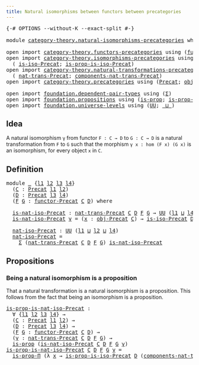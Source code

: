 ```yaml
---
title: Natural isomorphisms between functors between precategories
---
```


<pre class="Agda"><a id="85" class="Symbol">{-#</a> <a id="89" class="Keyword">OPTIONS</a> <a id="97" class="Pragma">--without-K</a> <a id="109" class="Pragma">--exact-split</a> <a id="123" class="Symbol">#-}</a>

<a id="128" class="Keyword">module</a> <a id="135" href="category-theory.natural-isomorphisms-precategories.html" class="Module">category-theory.natural-isomorphisms-precategories</a> <a id="186" class="Keyword">where</a>

<a id="193" class="Keyword">open</a> <a id="198" class="Keyword">import</a> <a id="205" href="category-theory.functors-precategories.html" class="Module">category-theory.functors-precategories</a> <a id="244" class="Keyword">using</a> <a id="250" class="Symbol">(</a><a id="251" href="category-theory.functors-precategories.html#1065" class="Function">functor-Precat</a><a id="265" class="Symbol">)</a>
<a id="267" class="Keyword">open</a> <a id="272" class="Keyword">import</a> <a id="279" href="category-theory.isomorphisms-precategories.html" class="Module">category-theory.isomorphisms-precategories</a> <a id="322" class="Keyword">using</a>
  <a id="330" class="Symbol">(</a> <a id="332" href="category-theory.isomorphisms-precategories.html#1353" class="Function">is-iso-Precat</a><a id="345" class="Symbol">;</a> <a id="347" href="category-theory.isomorphisms-precategories.html#2519" class="Function">is-prop-is-iso-Precat</a><a id="368" class="Symbol">)</a>
<a id="370" class="Keyword">open</a> <a id="375" class="Keyword">import</a> <a id="382" href="category-theory.natural-transformations-precategories.html" class="Module">category-theory.natural-transformations-precategories</a> <a id="436" class="Keyword">using</a>
  <a id="444" class="Symbol">(</a> <a id="446" href="category-theory.natural-transformations-precategories.html#1497" class="Function">nat-trans-Precat</a><a id="462" class="Symbol">;</a> <a id="464" href="category-theory.natural-transformations-precategories.html#1723" class="Function">components-nat-trans-Precat</a><a id="491" class="Symbol">)</a>
<a id="493" class="Keyword">open</a> <a id="498" class="Keyword">import</a> <a id="505" href="category-theory.precategories.html" class="Module">category-theory.precategories</a> <a id="535" class="Keyword">using</a> <a id="541" class="Symbol">(</a><a id="542" href="category-theory.precategories.html#2237" class="Function">Precat</a><a id="548" class="Symbol">;</a> <a id="550" href="category-theory.precategories.html#2550" class="Function">obj-Precat</a><a id="560" class="Symbol">)</a>

<a id="563" class="Keyword">open</a> <a id="568" class="Keyword">import</a> <a id="575" href="foundation.dependent-pair-types.html" class="Module">foundation.dependent-pair-types</a> <a id="607" class="Keyword">using</a> <a id="613" class="Symbol">(</a><a id="614" href="foundation-core.dependent-pair-types.html#515" class="Record">Σ</a><a id="615" class="Symbol">)</a>
<a id="617" class="Keyword">open</a> <a id="622" class="Keyword">import</a> <a id="629" href="foundation.propositions.html" class="Module">foundation.propositions</a> <a id="653" class="Keyword">using</a> <a id="659" class="Symbol">(</a><a id="660" href="foundation-core.propositions.html#1309" class="Function">is-prop</a><a id="667" class="Symbol">;</a> <a id="669" href="foundation-core.propositions.html#6158" class="Function">is-prop-Π</a><a id="678" class="Symbol">)</a>
<a id="680" class="Keyword">open</a> <a id="685" class="Keyword">import</a> <a id="692" href="foundation.universe-levels.html" class="Module">foundation.universe-levels</a> <a id="719" class="Keyword">using</a> <a id="725" class="Symbol">(</a><a id="726" href="foundation-core.universe-levels.html#235" class="Primitive">UU</a><a id="728" class="Symbol">;</a> <a id="730" href="Agda.Primitive.html#810" class="Primitive Operator">_⊔_</a><a id="733" class="Symbol">)</a>
</pre>
## Idea

A natural isomorphism `γ` from functor `F : C → D` to `G : C → D` is a natural transformation from `F` to `G` such that the morphism `γ x : hom (F x) (G x)` is an isomorphism, for every object `x` in `C`.

## Definition

<pre class="Agda"><a id="978" class="Keyword">module</a> <a id="985" href="category-theory.natural-isomorphisms-precategories.html#985" class="Module">_</a> <a id="987" class="Symbol">{</a><a id="988" href="category-theory.natural-isomorphisms-precategories.html#988" class="Bound">l1</a> <a id="991" href="category-theory.natural-isomorphisms-precategories.html#991" class="Bound">l2</a> <a id="994" href="category-theory.natural-isomorphisms-precategories.html#994" class="Bound">l3</a> <a id="997" href="category-theory.natural-isomorphisms-precategories.html#997" class="Bound">l4</a><a id="999" class="Symbol">}</a>
  <a id="1003" class="Symbol">(</a><a id="1004" href="category-theory.natural-isomorphisms-precategories.html#1004" class="Bound">C</a> <a id="1006" class="Symbol">:</a> <a id="1008" href="category-theory.precategories.html#2237" class="Function">Precat</a> <a id="1015" href="category-theory.natural-isomorphisms-precategories.html#988" class="Bound">l1</a> <a id="1018" href="category-theory.natural-isomorphisms-precategories.html#991" class="Bound">l2</a><a id="1020" class="Symbol">)</a>
  <a id="1024" class="Symbol">(</a><a id="1025" href="category-theory.natural-isomorphisms-precategories.html#1025" class="Bound">D</a> <a id="1027" class="Symbol">:</a> <a id="1029" href="category-theory.precategories.html#2237" class="Function">Precat</a> <a id="1036" href="category-theory.natural-isomorphisms-precategories.html#994" class="Bound">l3</a> <a id="1039" href="category-theory.natural-isomorphisms-precategories.html#997" class="Bound">l4</a><a id="1041" class="Symbol">)</a>
  <a id="1045" class="Symbol">(</a><a id="1046" href="category-theory.natural-isomorphisms-precategories.html#1046" class="Bound">F</a> <a id="1048" href="category-theory.natural-isomorphisms-precategories.html#1048" class="Bound">G</a> <a id="1050" class="Symbol">:</a> <a id="1052" href="category-theory.functors-precategories.html#1065" class="Function">functor-Precat</a> <a id="1067" href="category-theory.natural-isomorphisms-precategories.html#1004" class="Bound">C</a> <a id="1069" href="category-theory.natural-isomorphisms-precategories.html#1025" class="Bound">D</a><a id="1070" class="Symbol">)</a> <a id="1072" class="Keyword">where</a>

  <a id="1081" href="category-theory.natural-isomorphisms-precategories.html#1081" class="Function">is-nat-iso-Precat</a> <a id="1099" class="Symbol">:</a> <a id="1101" href="category-theory.natural-transformations-precategories.html#1497" class="Function">nat-trans-Precat</a> <a id="1118" href="category-theory.natural-isomorphisms-precategories.html#1004" class="Bound">C</a> <a id="1120" href="category-theory.natural-isomorphisms-precategories.html#1025" class="Bound">D</a> <a id="1122" href="category-theory.natural-isomorphisms-precategories.html#1046" class="Bound">F</a> <a id="1124" href="category-theory.natural-isomorphisms-precategories.html#1048" class="Bound">G</a> <a id="1126" class="Symbol">→</a> <a id="1128" href="foundation-core.universe-levels.html#235" class="Primitive">UU</a> <a id="1131" class="Symbol">(</a><a id="1132" href="category-theory.natural-isomorphisms-precategories.html#988" class="Bound">l1</a> <a id="1135" href="Agda.Primitive.html#810" class="Primitive Operator">⊔</a> <a id="1137" href="category-theory.natural-isomorphisms-precategories.html#997" class="Bound">l4</a><a id="1139" class="Symbol">)</a>
  <a id="1143" href="category-theory.natural-isomorphisms-precategories.html#1081" class="Function">is-nat-iso-Precat</a> <a id="1161" href="category-theory.natural-isomorphisms-precategories.html#1161" class="Bound">γ</a> <a id="1163" class="Symbol">=</a> <a id="1165" class="Symbol">(</a><a id="1166" href="category-theory.natural-isomorphisms-precategories.html#1166" class="Bound">x</a> <a id="1168" class="Symbol">:</a> <a id="1170" href="category-theory.precategories.html#2550" class="Function">obj-Precat</a> <a id="1181" href="category-theory.natural-isomorphisms-precategories.html#1004" class="Bound">C</a><a id="1182" class="Symbol">)</a> <a id="1184" class="Symbol">→</a> <a id="1186" href="category-theory.isomorphisms-precategories.html#1353" class="Function">is-iso-Precat</a> <a id="1200" href="category-theory.natural-isomorphisms-precategories.html#1025" class="Bound">D</a> <a id="1202" class="Symbol">(</a><a id="1203" href="category-theory.natural-transformations-precategories.html#1723" class="Function">components-nat-trans-Precat</a> <a id="1231" href="category-theory.natural-isomorphisms-precategories.html#1004" class="Bound">C</a> <a id="1233" href="category-theory.natural-isomorphisms-precategories.html#1025" class="Bound">D</a> <a id="1235" href="category-theory.natural-isomorphisms-precategories.html#1046" class="Bound">F</a> <a id="1237" href="category-theory.natural-isomorphisms-precategories.html#1048" class="Bound">G</a> <a id="1239" href="category-theory.natural-isomorphisms-precategories.html#1161" class="Bound">γ</a> <a id="1241" href="category-theory.natural-isomorphisms-precategories.html#1166" class="Bound">x</a><a id="1242" class="Symbol">)</a>

  <a id="1247" href="category-theory.natural-isomorphisms-precategories.html#1247" class="Function">nat-iso-Precat</a> <a id="1262" class="Symbol">:</a> <a id="1264" href="foundation-core.universe-levels.html#235" class="Primitive">UU</a> <a id="1267" class="Symbol">(</a><a id="1268" href="category-theory.natural-isomorphisms-precategories.html#988" class="Bound">l1</a> <a id="1271" href="Agda.Primitive.html#810" class="Primitive Operator">⊔</a> <a id="1273" href="category-theory.natural-isomorphisms-precategories.html#991" class="Bound">l2</a> <a id="1276" href="Agda.Primitive.html#810" class="Primitive Operator">⊔</a> <a id="1278" href="category-theory.natural-isomorphisms-precategories.html#997" class="Bound">l4</a><a id="1280" class="Symbol">)</a>
  <a id="1284" href="category-theory.natural-isomorphisms-precategories.html#1247" class="Function">nat-iso-Precat</a> <a id="1299" class="Symbol">=</a>
    <a id="1305" href="foundation-core.dependent-pair-types.html#515" class="Record">Σ</a> <a id="1307" class="Symbol">(</a><a id="1308" href="category-theory.natural-transformations-precategories.html#1497" class="Function">nat-trans-Precat</a> <a id="1325" href="category-theory.natural-isomorphisms-precategories.html#1004" class="Bound">C</a> <a id="1327" href="category-theory.natural-isomorphisms-precategories.html#1025" class="Bound">D</a> <a id="1329" href="category-theory.natural-isomorphisms-precategories.html#1046" class="Bound">F</a> <a id="1331" href="category-theory.natural-isomorphisms-precategories.html#1048" class="Bound">G</a><a id="1332" class="Symbol">)</a> <a id="1334" href="category-theory.natural-isomorphisms-precategories.html#1081" class="Function">is-nat-iso-Precat</a>
</pre>
## Propositions

### Being a natural isomorphism is a proposition

That a natural transformation is a natural isomorphism is a proposition. This follows from the fact that being an isomorphism is a proposition.

<pre class="Agda"><a id="is-prop-is-nat-iso-Precat"></a><a id="1577" href="category-theory.natural-isomorphisms-precategories.html#1577" class="Function">is-prop-is-nat-iso-Precat</a> <a id="1603" class="Symbol">:</a>
  <a id="1607" class="Symbol">∀</a> <a id="1609" class="Symbol">{</a><a id="1610" href="category-theory.natural-isomorphisms-precategories.html#1610" class="Bound">l1</a> <a id="1613" href="category-theory.natural-isomorphisms-precategories.html#1613" class="Bound">l2</a> <a id="1616" href="category-theory.natural-isomorphisms-precategories.html#1616" class="Bound">l3</a> <a id="1619" href="category-theory.natural-isomorphisms-precategories.html#1619" class="Bound">l4</a><a id="1621" class="Symbol">}</a> <a id="1623" class="Symbol">→</a>
  <a id="1627" class="Symbol">(</a><a id="1628" href="category-theory.natural-isomorphisms-precategories.html#1628" class="Bound">C</a> <a id="1630" class="Symbol">:</a> <a id="1632" href="category-theory.precategories.html#2237" class="Function">Precat</a> <a id="1639" href="category-theory.natural-isomorphisms-precategories.html#1610" class="Bound">l1</a> <a id="1642" href="category-theory.natural-isomorphisms-precategories.html#1613" class="Bound">l2</a><a id="1644" class="Symbol">)</a> <a id="1646" class="Symbol">→</a>
  <a id="1650" class="Symbol">(</a><a id="1651" href="category-theory.natural-isomorphisms-precategories.html#1651" class="Bound">D</a> <a id="1653" class="Symbol">:</a> <a id="1655" href="category-theory.precategories.html#2237" class="Function">Precat</a> <a id="1662" href="category-theory.natural-isomorphisms-precategories.html#1616" class="Bound">l3</a> <a id="1665" href="category-theory.natural-isomorphisms-precategories.html#1619" class="Bound">l4</a><a id="1667" class="Symbol">)</a> <a id="1669" class="Symbol">→</a>
  <a id="1673" class="Symbol">(</a><a id="1674" href="category-theory.natural-isomorphisms-precategories.html#1674" class="Bound">F</a> <a id="1676" href="category-theory.natural-isomorphisms-precategories.html#1676" class="Bound">G</a> <a id="1678" class="Symbol">:</a> <a id="1680" href="category-theory.functors-precategories.html#1065" class="Function">functor-Precat</a> <a id="1695" href="category-theory.natural-isomorphisms-precategories.html#1628" class="Bound">C</a> <a id="1697" href="category-theory.natural-isomorphisms-precategories.html#1651" class="Bound">D</a><a id="1698" class="Symbol">)</a> <a id="1700" class="Symbol">→</a>
  <a id="1704" class="Symbol">(</a><a id="1705" href="category-theory.natural-isomorphisms-precategories.html#1705" class="Bound">γ</a> <a id="1707" class="Symbol">:</a> <a id="1709" href="category-theory.natural-transformations-precategories.html#1497" class="Function">nat-trans-Precat</a> <a id="1726" href="category-theory.natural-isomorphisms-precategories.html#1628" class="Bound">C</a> <a id="1728" href="category-theory.natural-isomorphisms-precategories.html#1651" class="Bound">D</a> <a id="1730" href="category-theory.natural-isomorphisms-precategories.html#1674" class="Bound">F</a> <a id="1732" href="category-theory.natural-isomorphisms-precategories.html#1676" class="Bound">G</a><a id="1733" class="Symbol">)</a> <a id="1735" class="Symbol">→</a>
  <a id="1739" href="foundation-core.propositions.html#1309" class="Function">is-prop</a> <a id="1747" class="Symbol">(</a><a id="1748" href="category-theory.natural-isomorphisms-precategories.html#1081" class="Function">is-nat-iso-Precat</a> <a id="1766" href="category-theory.natural-isomorphisms-precategories.html#1628" class="Bound">C</a> <a id="1768" href="category-theory.natural-isomorphisms-precategories.html#1651" class="Bound">D</a> <a id="1770" href="category-theory.natural-isomorphisms-precategories.html#1674" class="Bound">F</a> <a id="1772" href="category-theory.natural-isomorphisms-precategories.html#1676" class="Bound">G</a> <a id="1774" href="category-theory.natural-isomorphisms-precategories.html#1705" class="Bound">γ</a><a id="1775" class="Symbol">)</a>
<a id="1777" href="category-theory.natural-isomorphisms-precategories.html#1577" class="Function">is-prop-is-nat-iso-Precat</a> <a id="1803" href="category-theory.natural-isomorphisms-precategories.html#1803" class="Bound">C</a> <a id="1805" href="category-theory.natural-isomorphisms-precategories.html#1805" class="Bound">D</a> <a id="1807" href="category-theory.natural-isomorphisms-precategories.html#1807" class="Bound">F</a> <a id="1809" href="category-theory.natural-isomorphisms-precategories.html#1809" class="Bound">G</a> <a id="1811" href="category-theory.natural-isomorphisms-precategories.html#1811" class="Bound">γ</a> <a id="1813" class="Symbol">=</a>
  <a id="1817" href="foundation-core.propositions.html#6158" class="Function">is-prop-Π</a> <a id="1827" class="Symbol">(λ</a> <a id="1830" href="category-theory.natural-isomorphisms-precategories.html#1830" class="Bound">x</a> <a id="1832" class="Symbol">→</a> <a id="1834" href="category-theory.isomorphisms-precategories.html#2519" class="Function">is-prop-is-iso-Precat</a> <a id="1856" href="category-theory.natural-isomorphisms-precategories.html#1805" class="Bound">D</a> <a id="1858" class="Symbol">(</a><a id="1859" href="category-theory.natural-transformations-precategories.html#1723" class="Function">components-nat-trans-Precat</a> <a id="1887" href="category-theory.natural-isomorphisms-precategories.html#1803" class="Bound">C</a> <a id="1889" href="category-theory.natural-isomorphisms-precategories.html#1805" class="Bound">D</a> <a id="1891" href="category-theory.natural-isomorphisms-precategories.html#1807" class="Bound">F</a> <a id="1893" href="category-theory.natural-isomorphisms-precategories.html#1809" class="Bound">G</a> <a id="1895" href="category-theory.natural-isomorphisms-precategories.html#1811" class="Bound">γ</a> <a id="1897" href="category-theory.natural-isomorphisms-precategories.html#1830" class="Bound">x</a><a id="1898" class="Symbol">))</a>
</pre>